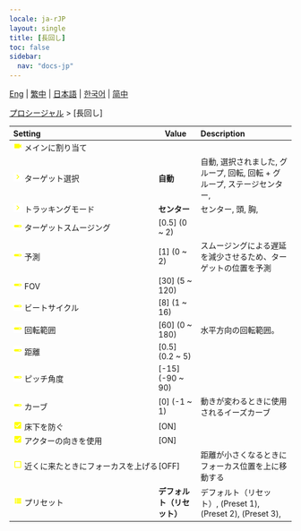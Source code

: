 ```yaml
---
locale: ja-rJP
layout: single
title: [長回し]
toc: false
sidebar:
  nav: "docs-jp"
---
```

[Eng](/dancexr/menu/2025.4/motion/long_take) | [繁中](/tw/dancexr/menu/2025.4/motion/long_take) | [日本語](/jp/dancexr/menu/2025.4/motion/long_take) | [한국어](/kr/dancexr/menu/2025.4/motion/long_take) | [简中](/zh/dancexr/menu/2025.4/motion/long_take)

[プロシージャル](../menu#プロシージャル) > [長回し]



| Setting | Value | Description |
| :--- | --- | :--- |
|<nobr><img src="/images/icon/ic_videocam.png" alt="videocam icon"/> メインに割り当て</nobr>|| 
|<nobr><img src="/images/icon/ic_chevron.png" alt="chevron icon"/> ターゲット選択</nobr>| **自動** | 自動, 選択されました, グループ, 回転, 回転 + グループ, ステージセンター,  |
|<nobr><img src="/images/icon/ic_chevron.png" alt="chevron icon"/> トラッキングモード</nobr>| **センター** | センター, 頭, 胸,  |
|<nobr><img src="/images/icon/ic_slider.png" alt="slider icon"/> ターゲットスムージング</nobr>| [0.5] (0 ~ 2) | 
|<nobr><img src="/images/icon/ic_slider.png" alt="slider icon"/> 予測</nobr>| [1] (0 ~ 2) | スムージングによる遅延を減少させるため、ターゲットの位置を予測
|<nobr><img src="/images/icon/ic_slider.png" alt="slider icon"/> FOV</nobr>| [30] (5 ~ 120) | 
|<nobr><img src="/images/icon/ic_slider.png" alt="slider icon"/> ビートサイクル</nobr>| [8] (1 ~ 16) | 
|<nobr><img src="/images/icon/ic_slider.png" alt="slider icon"/> 回転範囲</nobr>| [60] (0 ~ 180) | 水平方向の回転範囲。
|<nobr><img src="/images/icon/ic_slider.png" alt="slider icon"/> 距離</nobr>| [0.5] (0.2 ~ 5) | 
|<nobr><img src="/images/icon/ic_slider.png" alt="slider icon"/> ピッチ角度</nobr>| [-15] (-90 ~ 90) | 
|<nobr><img src="/images/icon/ic_slider.png" alt="slider icon"/> カーブ</nobr>| [0] (-1 ~ 1) | 動きが変わるときに使用されるイーズカーブ
|<nobr><img src="/images/icon/ic_check_on.png" alt="check on icon"/> 床下を防ぐ</nobr>| [ON] | 
|<nobr><img src="/images/icon/ic_check_on.png" alt="check on icon"/> アクターの向きを使用</nobr>| [ON] | 
|<nobr><img src="/images/icon/ic_check_off.png" alt="check off icon"/> 近くに来たときにフォーカスを上げる</nobr>| [OFF] | 距離が小さくなるときにフォーカス位置を上に移動する
|<nobr><img src="/images/icon/ic_list.png" alt="list icon"/> プリセット</nobr>| **デフォルト（リセット）** | デフォルト（リセット）, (Preset 1), (Preset 2), (Preset 3),  |

